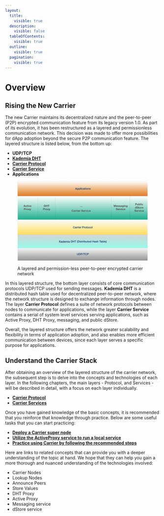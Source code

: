 ```yaml
---
layout:
  title:
    visible: true
  description:
    visible: false
  tableOfContents:
    visible: true
  outline:
    visible: true
  pagination:
    visible: true
---
```


# Overview

## Rising the New Carrier

The new Carrier maintains its decentralized nature and the peer-to-peer (P2P) encrypted communication feature from its legacy version 1.0. As part of its evolution, it has been restructured as a layered and permissionless communication network. This decision was made to offer more possibilities for dApp adoption beyond the secure P2P communication feature. The layered structure is listed below, from the bottom up:

* **UDP/TCP**
* [**Kademia DHT**](carrier-dht.md)
* [**Carrier Protocol**](carrier-protocol/)
* [**Carrier Service**](carrier-services/)
* **Applications**

<figure><img src="../.gitbook/assets/image (5) (1).png" alt=""><figcaption><p>A layered and permission-less peer-to-peer encrypted carrier network</p></figcaption></figure>

In this layered structure, the bottom layer consists of core communication protocols UDP/TCP used for sending messages. **Kademia DHT** is a distributed hash table used for decentralized peer-to-peer network, where the network structure is designed to exchange information through nodes. The layer **Carrier Protocol** defines a suite of network protocols between nodes to communicate for applications, while the layer **Carrier Service** contains a serial of system level services serving applications, such as Active Proxy, DHT Proxy, messaging, and public dStore.

Overall, the layered structure offers the network greater scalability and flexibility in terms of application adoption, and also enables more efficient communication between devices, since each layer serves a specific purpose for applications.

## Understand the Carrier Stack

After obtaining an overview of the layered structure of the carrier network, the subsequent step is to delve into the concepts and technologies of each layer. In the following chapters, the main layers - Protocol, and Services - will be described in detail, with a focus on each layer individually.

* [**Carrier Protocol**](carrier-protocol/)
* [**Carrier Services**](carrier-services/)

Once you have gained knowledge of the basic concepts, it is recommended that you reinforce that knowledge through practice. Below are some useful tasks that you can start practicing:

* [**Deploy a Carrier super node**](practices/deploying-a-carrier-super-node.md)
* [**Utilize the ActiveProxy service to run a local service**](practices/utilize-the-active-proxy-service-to-run-a-local-service.md)
* [**Practice using Carrier by following the recommended steps**](practices/practice-in-shell.md)

Here are links to related concepts that can provide you with a deeper understanding of the topic at hand. We hope that they can help you gain a more thorough and nuanced understanding of the technologies involved:

* Carrier Nodes
* Lookup Nodes
* Announce Peers
* Store Values
* DHT Proxy
* Active Proxy
* Messaging service
* dStore service
